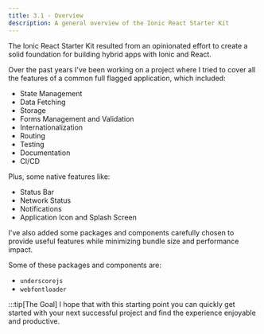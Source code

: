 ```yaml
---
title: 3.1 - Overview
description: A general overview of the Ionic React Starter Kit
---
```


The Ionic React Starter Kit resulted from an opinionated effort to create a solid foundation for building hybrid apps with Ionic and React.

Over the past years I've been working on a project where I tried to cover all the features of a common full flagged application, which included:

- State Management
- Data Fetching
- Storage
- Forms Management and Validation
- Internationalization
- Routing
- Testing
- Documentation
- CI/CD

Plus, some native features like:
- Status Bar
- Network Status
- Notifications
- Application Icon and Splash Screen

I've also added some packages and components carefully chosen to provide useful features while minimizing bundle size and performance impact.

Some of these packages and components are:

- `underscorejs`
- `webfontloader`

:::tip[The Goal]
I hope that with this starting point you can quickly get started with your next successful project and find the experience enjoyable and productive.